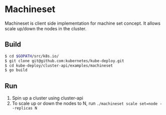 # Machineset
Machineset is client side implementation for machine set concept. It allows scale up/down the nodes in the cluster.

## Build

```bash
$ cd $GOPATH/src/k8s.io/
$ git clone git@github.com:kubernetes/kube-deploy.git
$ cd kube-deploy/cluster-api/examples/machineset
$ go build
```

## Run
1) Spin up a cluster using cluster-api
2) To scale up or down the nodes to N, run `./machineset scale set=node --replicas N`
